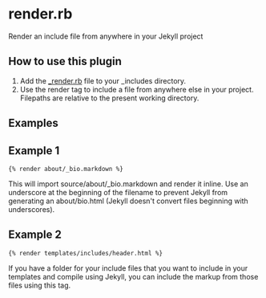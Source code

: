render.rb
=========

Render an include file from anywhere in your Jekyll project


## How to use this plugin

1. Add the [_render.rb](https://github.com/cfarm/render.rb) file to your _includes directory.
2. Use the render tag to include a file from anywhere else in your project. Filepaths are relative to the present working directory.

## Examples

## Example 1
`{% render about/_bio.markdown %}`

This will import source/about/_bio.markdown and render it inline. Use an underscore at the beginning of the filename to prevent Jekyll from generating an about/bio.html (Jekyll doesn't convert files beginning with underscores).

## Example 2
`{% render templates/includes/header.html %}`

If you have a folder for your include files that you want to include in your templates and compile using Jekyll, you can include the markup from those files using this tag.